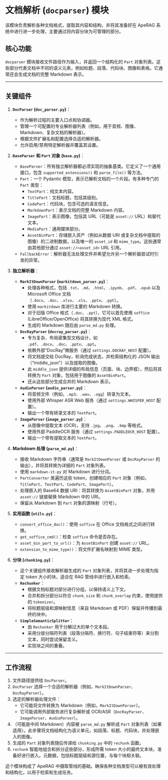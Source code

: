 # 文档解析 (`docparser`) 模块

该模块负责解析各种文档格式，提取其内容和结构，并将其准备好在 ApeRAG 系统中进行进一步处理，主要通过将内容分块为可管理的部分。

## 核心功能

`docparser` 模块接收文件路径作为输入，并返回一个结构化的 `Part` 对象列表。这些部分代表文档中不同的语义元素，例如标题、段落、代码块、图像和表格。它通常还会生成文档的完整 Markdown 表示。

---

## 关键组件

1.  **`DocParser` (`doc_parser.py`)**：
    * 作为解析过程的主要入口点和协调器。
    * 管理一个可配置的专业解析器列表（例如，用于音频、图像、Markdown、复杂文档的解析器）。
    * 根据文件扩展名和配置选择合适的解析器。
    * 允许启用/禁用特定解析器并覆盖其设置。

2.  **`BaseParser` 和 `Part` 对象 (`base.py`)**：
    * `BaseParser`：所有独立解析器都必须实现的抽象基类。它定义了一个通用接口，包含 `supported_extensions()` 和 `parse_file()` 等方法。
    * `Part`：一个 Pydantic 模型，表示已解析文档的一个片段。有多种专门的 `Part` 类型：
        * `TextPart`：纯文本内容。
        * `TitlePart`：文档标题，包括其级别。
        * `CodePart`：代码块，包含可选的语言信息。
        * `MarkdownPart`：表示文档的完整 Markdown 内容。
        * `ImagePart`：表示图像，包括其 URL（可能是 `asset://` URL）和替代文本。
        * `MediaPart`：通用媒体部分。
        * `AssetBinPart`：存储嵌入资产（例如从数据 URI 或复杂文档中提取的图像）的二进制数据，以及唯一的 `asset_id` 和 `mime_type`。这些通常由其他部分通过 `asset://<asset_id>` URL 引用。
    * `FallbackError`：解析器无法处理文件并希望允许另一个解析器尝试时引发的异常。

3.  **独立解析器**：
    * **`MarkItDownParser` (`markitdown_parser.py`)**：
        * 处理各种格式，包括 `.txt`、`.md`、`.html`、`.ipynb`、`.pdf`、`.epub` 以及 Microsoft Office 文档（`.docx`、`.doc`、`.xlsx`、`.xls`、`.pptx`、`.ppt`）。
        * 使用 `markitdown` 库进行主要的 Markdown 转换。
        * 对于旧版 Office 格式（`.doc`、`.ppt`），它可以首先使用 `soffice` (LibreOffice/OpenOffice) 将其转换为现代 XML 格式。
        * 生成的 Markdown 随后由 `parse_md.py` 处理。
    * **`DocRayParser` (`docray_parser.py`)**：
        * 专为复杂、布局密集型文档设计，如 `.pdf`、`.docx`、`.doc`、`.pptx`、`.ppt`。
        * 依赖外部“DocRay”微服务（通过 `settings.DOCRAY_HOST` 配置）。
        * 将文档提交给 DocRay，轮询完成状态，并检索结构化的 JSON 输出（“middle_json”）以及提取的图像。
        * 此 `middle_json` 提供详细的布局信息（页面、块、边界框），然后将其转换为 `Part` 对象，包括用于图像的 `AssetBinPart`。
        * 还从这些部分生成合并的 Markdown 表示。
    * **`AudioParser` (`audio_parser.py`)**：
        * 将音频文件（例如，`.mp3`、`.wav`、`.ogg`）转录为文本。
        * 使用外部 Whisper ASR Web 服务（通过 `settings.WHISPER_HOST` 配置）。
        * 输出一个带有转录文本的 `TextPart`。
    * **`ImageParser` (`image_parser.py`)**：
        * 从图像中提取文本 (OCR)，支持 `.jpg`、`.png`、`.bmp` 等格式。
        * 使用外部 PaddleOCR 服务（通过 `settings.PADDLEOCR_HOST` 配置）。
        * 输出一个带有提取文本的 `TextPart`。

4.  **Markdown 处理 (`parse_md.py`)**：
    * 接收 Markdown 字符串（通常是 `MarkItDownParser` 或 `DocRayParser` 的输出），并将其转换为详细的 `Part` 对象列表。
    * 使用 `markdown-it-py` 对 Markdown 进行分词。
    * `PartConverter` 类遍历这些 token，创建相应的 `Part` 对象（例如，`TitlePart`、`TextPart`、`CodePart`、`ImagePart`）。
    * 处理嵌入的 Base64 数据 URI：将其转换为 `AssetBinPart` 对象，并用 `asset://` 链接替换 Markdown 中的 URI。
    * 保留从 Markdown 到 `Part` 对象的源映射（行号）。

5.  **实用函数 (`utils.py`)**：
    * `convert_office_doc()`：使用 `soffice` 在 Office 文档格式之间进行转换。
    * `get_soffice_cmd()`：检查 `soffice` 命令是否存在。
    * `asset_bin_part_to_url()`：为 `AssetBinPart` 创建 `asset://` URL。
    * `extension_to_mime_type()`：将文件扩展名映射到 MIME 类型。

6.  **分块 (`chunking.py`)**：
    * 这个关键组件接收解析器生成的 `Part` 对象列表，并将其进一步处理为指定 token 大小的块，适合在 RAG 管线中进行嵌入和检索。
    * **`Rechunker`**：
        * 根据文档标题对部分进行分组，以保持语义上下文。
        * 合并和拆分部分以符合 `chunk_size` 和 `chunk_overlap` 约束，使用提供的 `tokenizer`。
        * 将标题层级和源映射信息（来自 Markdown 或 PDF）保留并传播到最终的块中。
    * **`SimpleSemanticSplitter`**：
        * 由 `Rechunker` 用于分解过大的单个文本段。
        * 采用分层分隔符列表（段落分隔符、换行符、句子结束符等）来分割文本，同时尝试保留含义。
        * 实现块之间的重叠。

---

## 工作流程

1.  文件路径提供给 `DocParser`。
2.  `DocParser` 选择一个合适的解析器（例如，`MarkItDownParser`、`DocRayParser`）。
3.  选定的解析器处理文件：
    * 它可能将文件转换为 Markdown（例如，`MarkItDownParser`）。
    * 它可能调用外部服务进行复杂解析或 OCR/ASR（`DocRayParser`、`ImageParser`、`AudioParser`）。
4.  （可能是中间 Markdown）内容被 `parse_md.py` 解析成 `Part` 对象列表（如果适用）。此步骤将文档结构化为语义单元，如段落、标题、代码块，并处理嵌入的图像。
5.  生成的 `Part` 对象列表随后传递给 `chunking.py` 中的 `rechunk` 函数。
6.  `rechunk` 智能地组合和拆分这些部分，形成所需 token 大小的最终文本块，准备好进行嵌入。元数据，包括标题层级和源位置，与每个块相关联。

这个模块构成了 ApeRAG 中摄取管线的基础，确保各种文档类型可以被有效处理和结构化，以用于检索和生成任务。